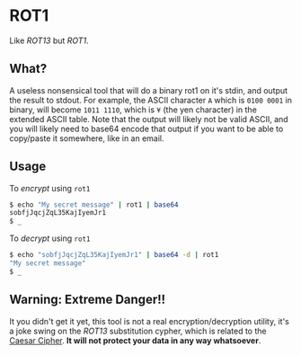 
# ROT1
Like _ROT13_ but _ROT1_.

## What?
A useless nonsensical tool that will do a binary rot1 on it's stdin, and output the result to stdout.  For example, the ASCII character `A` which is `0100 0001` in binary, will become `1011 1110`, which is `¥` (the yen character) in the extended ASCII table. Note that the output will likely not be valid ASCII, and you will likely need to base64 encode that output if you want to be able to copy/paste it somewhere, like in an email.

## Usage
To _encrypt_ using `rot1`
```bash
$ echo "My secret message" | rot1 | base64
sobfjJqcjZqL35KajIyemJr1
$ _
```

To _decrypt_ using `rot1`
```bash
$ echo "sobfjJqcjZqL35KajIyemJr1" | base64 -d | rot1
"My secret message"
$ _
```
## Warning: Extreme Danger!!
It you didn't get it yet, this tool is not a real encryption/decryption utility, it's a joke swing on the _ROT13_ substitution cypher, which is related to the [Caesar Cipher](https://en.wikipedia.org/wiki/Caesar_cipher). **It will not protect your data in any way whatsoever**.
